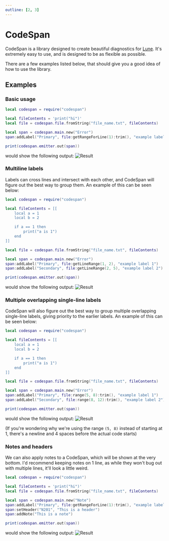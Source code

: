 ```yaml
---
outline: [2, 3]
---
```


# CodeSpan

CodeSpan is a library designed to create beautiful diagnostics for [Lune](https://github.com/filiptibell/lune).
It's extremely easy to use, and is designed to be as flexible as possible.

There are a few examples listed below, that should give you a good idea of how to use the library.

## Examples

### Basic usage

```lua
local codespan = require("codespan")

local fileContents = 'print("hi")'
local file = codespan.file.fromString("file_name.txt", fileContents)

local span = codespan.main.new("Error")
span:addLabel("Primary", file:getRangeForLine(1):trim(), "example label")

print(codespan.emitter.out(span))
```

would show the following output:
![Result](https://cdn.tijne.net/geeUyeDEe4sL/direct)

### Multiline labels

Labels can cross lines and intersect with each other, and CodeSpan will figure out the best way to group them.
An example of this can be seen below:

```lua
local codespan = require("codespan")

local fileContents = [[
    local a = 1
    local b = 2

    if a == 1 then
        print("a is 1")
    end
]]

local file = codespan.file.fromString("file_name.txt", fileContents)

local span = codespan.main.new("Error")
span:addLabel("Primary", file:getLineRange(1, 2), "example label 1")
span:addLabel("Secondary", file:getLineRange(2, 5), "example label 2")

print(codespan.emitter.out(span))
```

would show the following output:
![Result](https://cdn.tijne.net/C7uV4poDrO1t/direct)

### Multiple overlapping single-line labels

CodeSpan will also figure out the best way to group multiple overlapping single-line labels, giving priority to the earlier labels.
An example of this can be seen below:

```lua
local codespan = require("codespan")

local fileContents = [[
    local a = 1
    local b = 2

    if a == 1 then
        print("a is 1")
    end
]]

local file = codespan.file.fromString("file_name.txt", fileContents)

local span = codespan.main.new("Error")
span:addLabel("Primary", file:range(5, 8):trim(), "example label 1")
span:addLabel("Secondary", file:range(8, 12):trim(), "example label 2")

print(codespan.emitter.out(span))
```

would show the following output:
![Result](https://cdn.tijne.net/c8qtTHXxjP6i/direct)

(If you're wondering why we're using the range `(5, 8)` instead of starting at 1, there's a newline and 4 spaces before the actual code starts)

### Notes and headers

We can also apply notes to a CodeSpan, which will be shown at the very bottom. I'd recommend keeping notes on 1 line, as while they won't bug out with multiple lines, it'll look a little weird.

```lua
local codespan = require("codespan")

local fileContents = 'print("hi")'
local file = codespan.file.fromString("file_name.txt", fileContents)

local span = codespan.main.new("Note")
span:addLabel("Primary", file:getRangeForLine(1):trim(), "example label")
span:setHeader("N201", "This is a header")
span:addNote("This is a note")

print(codespan.emitter.out(span))
```

would show the following output:
![Result](https://cdn.tijne.net/8Z3NWHiNeIwx/direct)
